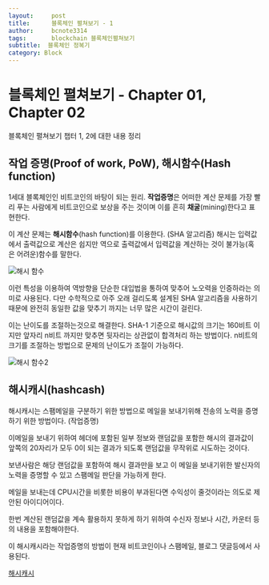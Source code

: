 ```yaml
---
layout:     post
title:      블록체인 펼쳐보기 - 1
author:     bcnote3314
tags: 		blockchain 블록체인펼쳐보기
subtitle:  블록체인 정복기	
category: Block
---
```


# 블록체인 펼쳐보기 - Chapter 01, Chapter 02

블록체인 펼쳐보기 챕터 1, 2에 대한 내용 정리

## 작업 증명(Proof of work, PoW), 해시함수(Hash function)

1세대 블록체인인 비트코인의 바탕이 되는 원리.
**작업증명**은 어떠한 계산 문제를 가장 빨리 푸는 사람에게 비트코인으로 보상을 주는 것이며 이를 흔히 **채굴**(mining)한다고 표현한다.

이 계산 문제는 **해시함수**(hash function)를 이용한다. (SHA 알고리즘)
해시는 입력값에서 출력값으로 계산은 쉽지만 역으로 출력값에서 입력값을 계산하는 것이 불가능(혹은 어려운)함수를 말한다.

![해시 함수](http://drive.google.com/uc?export=view&id=1UaWXcQSckmAUrCT-UJiVAfwF4s_VpTAK)


이런 특성을 이용하여 역방향을 단순한 대입법을 통하여 맞추어 노오력을 인증하라는 의미로 사용된다.
다만 수학적으로 아주 오래 걸리도록 설계된 SHA 알고리즘을 사용하기 때문에 완전히 동일한 값을 맞추기 까지는 너무 많은 시간이 걸린다.

이는 난이도를 조절하는것으로 해결한다.
SHA-1 기준으로 해시값의 크기는 160비트 이지만 앞자리 n비트 까지만 맞추면 뒷자리는 상관없이 합격처리 하는 방법이다.
n비트의 크기를 조절하는 방법으로 문제의 난이도가 조절이 가능하다.

![해시 함수2](http://drive.google.com/uc?export=view&id=1l7BONTlB5r372DgLNGzloBqd15Ak8pFq)

## 해시캐시(hashcash)

해시캐시는 스팸메일을 구분하기 위한 방법으로 메일을 보내기위해 전송의 노력을 증명하기 위한 방법이다. (작업증명)

이메일을 보내기 위하여 헤더에 포함된 일부 정보와 랜덤값을 포함한 해시의 결과값이 앞쪽의 20자리가 모두 0이 되는 결과가 되도록 랜덤값을 무작위로 시도하는 것이다.

보낸사람은 해당 랜덤값을 포함하여 해시 결과만을 보고 이 메일을 보내기위한 발신자의 노력을 증명할 수 있고 스팸메일 판단을 가능하게 한다.

메일을 보내는데 CPU시간을 비롯한 비용이 부과된다면 수익성이 줄것이라는 의도로 제안된 아이디어이다.

한번 계산된 랜덤값을 계속 활용하지 못하게 하기 위하여 수신자 정보나 시간, 카운터 등의 내용을 포함해야한다.

이 해시캐시라는 작업증명의 방법이 현재 비트코인이나 스팸메일, 블로그 댓글등에서 사용된다.

[해시캐시](http://wiki.hash.kr/index.php/%ED%95%B4%EC%8B%9C%EC%BA%90%EC%8B%9C)







